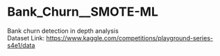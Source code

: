 # Bank_Churn__SMOTE-ML
Bank churn detection in depth analysis  
Dataset Link:  https://www.kaggle.com/competitions/playground-series-s4e1/data
